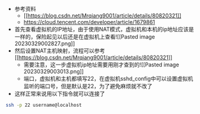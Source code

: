 - 参考资料
	- [[https://blog.csdn.net/Mrqiang9001/article/details/80820321]]
	- https://cloud.tencent.com/developer/article/1679861
- 首先查看虚拟机的IP地址，由于使用NAT模式，虚拟机和本机的ip地址应该是一样的，保险起见以后还是在虚拟机上查看![[Pasted image 20230329002827.png]]
- 然后设置NAT主机映射，流程可以参考[[https://blog.csdn.net/Mrqiang9001/article/details/80820321]]
	- 需要注意，这一步虚拟机ip地址需要用刚才查到的![[Pasted image 20230329003013.png]]
	- 端口，虚拟机和主机都填写22，在虚拟机sshd_config中可以设置虚拟机监听的端口号，但是默认是22，为了避免麻烦就不改了
- 这样正常来说用以下指令就可以连接了
```bash
ssh -p 22 username@localhost
```